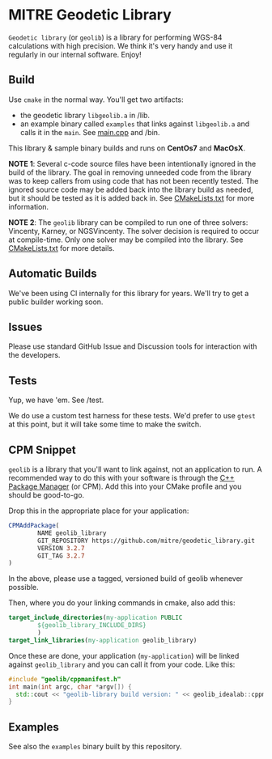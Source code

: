 # MITRE Geodetic Library

`Geodetic library` (or `geolib`) is a library for performing WGS-84 calculations with high precision. We think it's very handy and use it regularly in our internal software. Enjoy!

## Build

Use `cmake` in the normal way. You'll get two artifacts:

* the geodetic library `libgeolib.a` in /lib. 
* an example binary called `examples` that links against `libgeolib.a` and calls it in the `main`. See [main.cpp](/src/example/main.cpp) and /bin. 

This library & sample binary builds and runs on **CentOs7** and **MacOsX**.

**NOTE 1**: Several c-code source files have been intentionally ignored in the build of the library. The goal in removing unneeded code from the library was to keep callers from using code that has not been recently tested. The ignored source code may be added back into the library build as needed, but it should be tested as it is added back in. See [CMakeLists.txt](/geolib/src/main/c/CMakeLists.txt) for more information.

**NOTE 2**: The `geolib` library can be compiled to run one of three solvers: Vincenty, Karney, or NGSVincenty. The solver decision is required to occur at compile-time. Only one solver may be compiled into the library. See [CMakeLists.txt](/CMakeLists.txt) for more details.

## Automatic Builds

We've been using CI internally for this library for years. We'll try to get a public builder working soon.

## Issues

Please use standard GitHub Issue and Discussion tools for interaction with the developers.

## Tests

Yup, we have 'em. See /test.

We do use a custom test harness for these tests. We'd prefer to use `gtest` at this point, but it will take some time to make the switch.

## CPM Snippet

`geolib` is a library that you'll want to link against, not an application to run. A recommended way to do this with your software is through the [C++ Package Manager](https://github.com/cpm-cmake/CPM.cmake) (or CPM). Add this into your CMake profile and you should be good-to-go.

Drop this in the appropriate place for your application:
```cmake
CPMAddPackage(
        NAME geolib_library
        GIT_REPOSITORY https://github.com/mitre/geodetic_library.git
        VERSION 3.2.7
        GIT_TAG 3.2.7
)
```
In the above, please use a tagged, versioned build of geolib whenever possible.

Then, where you do your linking commands in cmake, also add this:
```cmake
target_include_directories(my-application PUBLIC
        ${geolib_library_INCLUDE_DIRS}
        )
target_link_libraries(my-application geolib_library)
```

Once these are done, your application (`my-application`) will be linked against `geolib_library` and you can call it from your code. Like this:

```c++
#include "geolib/cppmanifest.h"
int main(int argc, char *argv[]) {
  std::cout << "geolib-library build version: " << geolib_idealab::cppmanifest::getVersion() << std::endl;
}
```

## Examples

See also the `examples` binary built by this repository. 